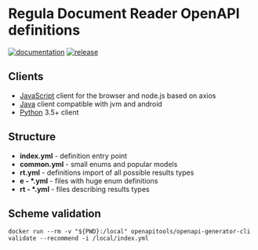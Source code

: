 # Regula Document Reader OpenAPI definitions

[![documentation](https://img.shields.io/badge/docs-en-f6858d?style=flat-square)](https://support.regulaforensics.com/hc/en-us/articles/115000916306-Documentation)
[![release](https://img.shields.io/github/v/release/regulaforensics/DocumentReader-web-openapi?style=flat-square)](https://github.com/regulaforensics/DocumentReader-web-openapi/releases)


## Clients

* [JavaScript](https://github.com/regulaforensics/DocumentReader-web-js-client) client for the browser and node.js based on axios
* [Java](https://github.com/regulaforensics/DocumentReader-web-java-client) client compatible with jvm and android
* [Python](https://github.com/regulaforensics/DocumentReader-web-python-client) 3.5+ client

## Structure

* **index.yml** - definition entry point
* **common.yml** - small enums and popular models
* **rt.yml** - definitions import of all possible results types
* **e - \*.yml** - files with huge enum definitions
* **rt - \*.yml** - files describing results types

##  Scheme validation
```
docker run --rm -v "${PWD}:/local" openapitools/openapi-generator-cli validate --recommend -i /local/index.yml 
```
